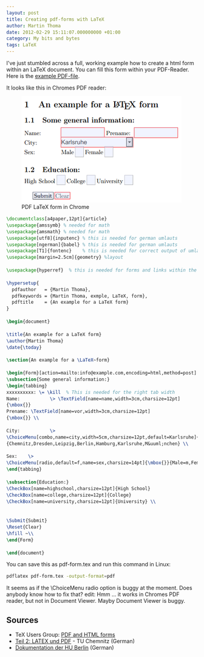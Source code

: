 ```yaml
---
layout: post
title: Creating pdf-forms with LaTeX
author: Martin Thoma
date: 2012-02-29 15:11:07.000000000 +01:00
category: My bits and bytes
tags: LaTeX
---
```

I've just stumbled across a full, working example how to create a html form within an LaTeX document. You can fill this form within your PDF-Reader. Here is the <a href='../images/2012/02/pdf-form.pdf'>example PDF-file</a>.

It looks like this in Chromes PDF reader:
<figure class="aligncenter">
            <a href="../images/2012/02/pdf-latex-form-chrome.png"><img src="../images/2012/02/pdf-latex-form-chrome.png" alt="PDF LaTeX form in Chrome" style="max-width:421px;max-height:279px" class="size-full wp-image-16711"/></a>
            <figcaption class="text-center">PDF LaTeX form in Chrome</figcaption>
        </figure>

```latex
\documentclass[a4paper,12pt]{article}
\usepackage{amssymb} % needed for math
\usepackage{amsmath} % needed for math
\usepackage[utf8]{inputenc} % this is needed for german umlauts
\usepackage[ngerman]{babel} % this is needed for german umlauts
\usepackage[T1]{fontenc}    % this is needed for correct output of umlauts in pdf
\usepackage[margin=2.5cm]{geometry} %layout

\usepackage{hyperref}  % this is needed for forms and links within the text

\hypersetup{ 
  pdfauthor   = {Martin Thoma}, 
  pdfkeywords = {Martin Thoma, exmple, LaTeX, form}, 
  pdftitle    = {An example for a LaTeX form} 
} 

\begin{document}

\title{An example for a LaTeX form}
\author{Martin Thoma}
\date{\today}

\section{An example for a \LaTeX~form}

\begin{Form}[action=mailto:info@example.com,encoding=html,method=post]
\subsection{Some general information:}
\begin{tabbing}
xxxxxxxxxx: \= \kill  % This is needed for the right tab width
Name: 			\> \TextField[name=name,width=3cm,charsize=12pt]
{\mbox{}}
Prename: \TextField[name=vor,width=3cm,charsize=12pt]
{\mbox{}} \\

City: 			\> 
\ChoiceMenu[combo,name=city,width=5cm,charsize=12pt,default=Karlsruhe]{\mbox{}}
{Chemnitz,Dresden,Leipzig,Berlin,Hamburg,Karlsruhe,M&uuml;nchen} \\

Sex: 	\> 
\ChoiceMenu[radio,default=f,name=sex,charsize=14pt]{\mbox{}}{Male=m,Female=f}
\end{tabbing}

\subsection{Education:}
\CheckBox[name=highschool,charsize=12pt]{High School}
\CheckBox[name=college,charsize=12pt]{College}
\CheckBox[name=university,charsize=12pt]{University} \\


\Submit{Submit}
\Reset{Clear}
\hfill ~\\
\end{Form}

\end{document}
```

You can save this as pdf-form.tex and run this command in Linux:
```bash
pdflatex pdf-form.tex -output-format=pdf
```

It seems as if the \ChoiceMenu radio option is buggy at the moment. Does anybody know how to fix that?
edit: Hmm ... it works in Chromes PDF reader, but not in Document Viewer. Mayby Document Viewer is buggy.

<h2>Sources</h2>
<ul>
    <li>TeX Users Group: <a href="http://www.tug.org/applications/hyperref/manual.html#x1-190006">PDF and HTML forms</a></li>
    <li><a href="http://www.qucosa.de/fileadmin/data/qucosa/documents/4512/data/vortrag2.pdf">Teil 2: LATEX und PDF</a> - TU Chemnitz (German)</li>
    <li><a href="http://www2.informatik.hu-berlin.de/~piefel/LaTeX-PS/Archive-2004/V12-PDF.pdf">Dokumentation der HU Berlin</a> (German)</li>
</ul>
